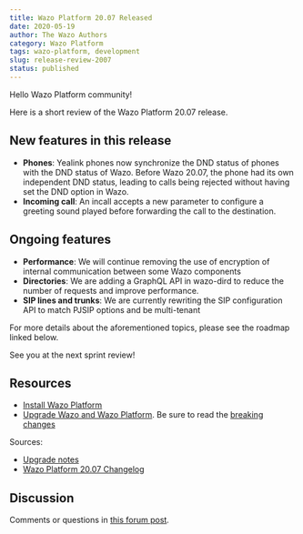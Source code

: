 ```yaml
---
title: Wazo Platform 20.07 Released
date: 2020-05-19
author: The Wazo Authors
category: Wazo Platform
tags: wazo-platform, development
slug: release-review-2007
status: published
---
```


Hello Wazo Platform community!

Here is a short review of the Wazo Platform 20.07 release.

## New features in this release

* **Phones**: Yealink phones now synchronize the DND status of phones with the DND status of Wazo.
  Before Wazo 20.07, the phone had its own independent DND status, leading to calls being rejected
without having set the DND option in Wazo.
* **Incoming call**: An incall accepts a new parameter to configure a greeting sound played before
  forwarding the call to the destination.

## Ongoing features

* **Performance**: We will continue removing the use of encryption of internal communication between
  some Wazo components
* **Directories**: We are adding a GraphQL API in wazo-dird to reduce the number of requests and
  improve performance.
* **SIP lines and trunks**: We are currently rewriting the SIP configuration API to match PJSIP
  options and be multi-tenant


For more details about the aforementioned topics, please see the roadmap linked below.

See you at the next sprint review!

## Resources

* [Install Wazo Platform](/uc-doc/installation/install-system)
* [Upgrade Wazo and Wazo Platform](/uc-doc/upgrade/). Be sure to read the [breaking changes](/uc-doc/upgrade/upgrade_notes#20-07)

Sources:

* [Upgrade notes](/uc-doc/upgrade/upgrade_notes#20-07)
* [Wazo Platform 20.07 Changelog](https://wazo-dev.atlassian.net/issues/?jql=project%3DWAZO%20AND%20fixVersion%3D20.07)

## Discussion

Comments or questions in [this forum post](https://wazo-platform.discourse.group/t/blog-wazo-platform-20-07-released).
